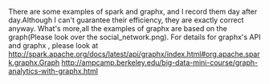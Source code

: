 There are some examples of spark and graphx, and I record them day after day.Although I can't guarantee their efficiency, they are exactly  correct anyway.
What's more,all the examples of graphx are based on the graph(Please look over the social_network.png).
For details for graphx's API and graphx , please look at
http://spark.apache.org/docs/latest/api/graphx/index.html#org.apache.spark.graphx.Graph
http://ampcamp.berkeley.edu/big-data-mini-course/graph-analytics-with-graphx.html
